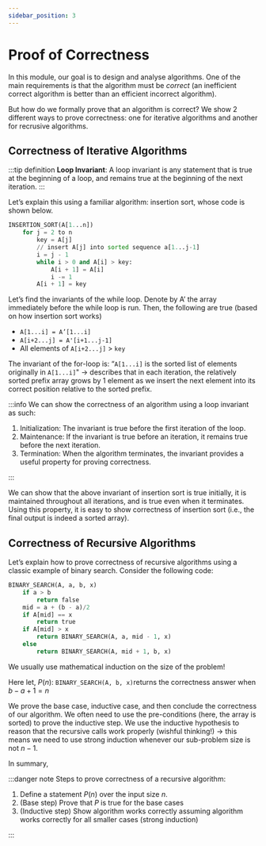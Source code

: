 ```yaml
---
sidebar_position: 3
---
```


# Proof of Correctness

In this module, our goal is to design and analyse algorithms. One of the main requirements is that the algorithm must be _correct_ (an inefficient correct algorithm is better than an efficient incorrect algorithm).

But how do we formally prove that an algorithm is correct? We show 2 different ways to prove correctness: one for iterative algorithms and another for recrusive algorithms.

## Correctness of Iterative Algorithms

:::tip definition
**Loop Invariant**: A loop invariant is any statement that is true at the beginning of a loop, and remains true at the beginning of the next iteration.
:::

Let’s explain this using a familiar algorithm: insertion sort, whose code is shown below.

```python
INSERTION_SORT(A[1...n])
	for j = 2 to n
        key = A[j]
        // insert A[j] into sorted sequence a[1...j-1]
        i = j - 1
        while i > 0 and A[i] > key:
            A[i + 1] = A[i]
            i -= 1
        A[i + 1] = key
```

Let’s find the invariants of the while loop. Denote by A’ the array immediately before the while loop is run. Then, the following are true (based on how insertion sort works)

- `A[1...i] = A’[1...i]`
- `A[i+2...j] = A'[i+1...j-1]`
- All elements of `A[i+2...j]` > `key`

The invariant of the for-loop is: “`A[1...i]` is the sorted list of elements originally in `A[1...i]`" → describes that in each iteration, the relatively sorted prefix array grows by 1 element as we insert the next element into its correct position relative to the sorted prefix.

:::info
We can show the correctness of an algorithm using a loop invariant as such:

1. Initialization: The invariant is true before the first iteration of the loop.
2. Maintenance: If the invariant is true before an iteration, it remains true before the next iteration.
3. Termination: When the algorithm terminates, the invariant provides a useful property for proving correctness.

:::

We can show that the above invariant of insertion sort is true initially, it is maintained throughout all iterations, and is true even when it terminates. Using this property, it is easy to show correctness of insertion sort (i.e., the final output is indeed a sorted array).

## Correctness of Recursive Algorithms

Let’s explain how to prove correctness of recursive algorithms using a classic example of binary search. Consider the following code:

```python
BINARY_SEARCH(A, a, b, x)
	if a > b
		return false
	mid = a + (b - a)/2
	if A[mid] == x
		return true
	if A[mid] > x
		return BINARY_SEARCH(A, a, mid - 1, x)
	else
		return BINARY_SEARCH(A, mid + 1, b, x)
```

We usually use mathematical induction on the size of the problem!

Here let, $P(n)$: `BINARY_SEARCH(A, b, x)`returns the correctness answer when $b -a + 1 =n$

We prove the base case, inductive case, and then conclude the correctness of our algorithm. We often need to use the pre-conditions (here, the array is sorted) to prove the inductive step. We use the inductive hypothesis to reason that the recursive calls work properly (wishful thinking!) → this means we need to use strong induction whenever our sub-problem size is not $n -1$.

In summary,

:::danger note
Steps to prove correctness of a recursive algorithm:

1. Define a statement $P(n)$ over the input size $n$.
2. (Base step) Prove that $P$ is true for the base cases
3. (Inductive step) Show algorithm works correctly assuming algorithm works correctly for all smaller cases (strong induction)

:::

